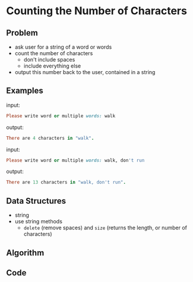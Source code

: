 # Counting the Number of Characters

## Problem

- ask user for a string of a word or words
- count the number of characters
  - don't include spaces
  - include everything else
- output this number back to the user, contained in a string

## Examples

input:
```ruby
Please write word or multiple words: walk
```
output:
```ruby
There are 4 characters in "walk".
```
input:
```ruby
Please write word or multiple words: walk, don't run
```
output:
```ruby
There are 13 characters in "walk, don't run".
```

## Data Structures

- string
- use string methods 
  - `delete` (remove spaces) and `size` (returns the length, or number of characters)

## Algorithm

## Code
